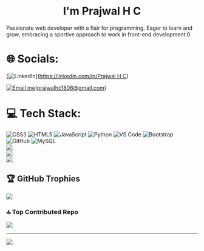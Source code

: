 <h1 align="center"> I'm Prajwal H C</h1>


Passionate web developer with a flair for programming. Eager to learn and grow, embracing a sportive approach to work in front-end development.0

# 🌐 Socials:
[![LinkedIn](https://img.shields.io/badge/LinkedIn-%230077B5.svg?logo=linkedin&logoColor=white)]([https://linkedin.com/in/Prajwal  H C](https://www.linkedin.com/in/prajwal-h-c-69328518b/))

[![Email me](https://img.shields.io/badge/Email%20me-12100E?logo=gmail&logoColor=white)](mailto:prajwalhc1806@gmail.com)(prajwalhc1806@gmail.com)

# 💻 Tech Stack:
![CSS3](https://img.shields.io/badge/css3-%231572B6.svg?style=flat&logo=css3&logoColor=white) ![HTML5](https://img.shields.io/badge/html5-%23E34F26.svg?style=flat&logo=html5&logoColor=white) ![JavaScript](https://img.shields.io/badge/javascript-%23323330.svg?style=flat&logo=javascript&logoColor=%23F7DF1E) ![Python](https://img.shields.io/badge/python-3670A0?style=flat&logo=python&logoColor=ffdd54) ![VS Code](https://img.shields.io/badge/VS_Code-%23007ACC.svg?style=flat&logo=visual-studio-code&logoColor=white)
![Bootstrap](https://img.shields.io/badge/bootstrap-%23563D7C.svg?style=flat&logo=bootstrap&logoColor=white) ![GitHub](https://img.shields.io/badge/GitHub-%23121011.svg?style=flat&logo=github&logoColor=white) ![MySQL](https://img.shields.io/badge/mysql-%2300f.svg?style=flat&logo=mysql&logoColor=white) 	
![](https://github-readme-stats.vercel.app/api?username=prajwalhc-18&theme=default&hide_border=false&include_all_commits=true&count_private=true)<br/>
![](https://github-readme-streak-stats.herokuapp.com/?user=prajwalhc-18&theme=default&hide_border=false)<br/>
![](https://github-readme-stats.vercel.app/api/top-langs/?username=prajwalhc-18&theme=default&hide_border=false&include_all_commits=true&count_private=true&layout=compact)

## 🏆 GitHub Trophies
![](https://github-profile-trophy.vercel.app/?username=prajwalhc-18&theme=radical&no-frame=false&no-bg=true&margin-w=4)

### 🔝 Top Contributed Repo
![](https://github-contributor-stats.vercel.app/api?username=prajwalhc-18&limit=5&theme=matrix&combine_all_yearly_contributions=true)

---
<a href="https://visitcount.itsvg.in">
  <img src="https://visitcount.itsvg.in/api?id=prajwalhc-18&label=Profile%20Views&color=6&icon=5&pretty=false" />
</a>

<!-- Proudly created with GPRM ( https://gprm.itsvg.in ) -->
